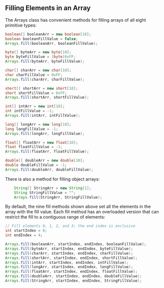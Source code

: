 ## Filling Elements in an Array

The Arrays class has convenient methods for filling arrays of all eight primitive types:

```java
boolean[] booleanArr = new boolean[10];
boolean booleanFillValue = false;
Arrays.fill(booleanArr, booleanFillValue);

byte[] byteArr = new byte[10];
byte byteFillValue = (byte)0xFF;
Arrays.fill(byteArr, byteFillValue);

char[] charArr = new char[10];
char charFillValue = 0xFF;
Arrays.fill(charArr, charFillValue);

short[] shortArr = new short[10];
short shortFillValue = 0xFF;
Arrays.fill(shortArr, shortFillValue);

int[] intArr = new int[10];
int intFillValue = -1;
Arrays.fill(intArr, intFillValue);

long[] longArr = new long[10];
long longFillValue = -1;
Arrays.fill(longArr, longFillValue);

float[] floatArr = new float[10];
float floatFillValue = -1;
Arrays.fill(floatArr, floatFillValue);

double[] doubleArr = new double[10];
double doubleFillValue = -1;
Arrays.fill(doubleArr, doubleFillValue);
```

There is also a method for filling object arrays:

```java
    String[] StringArr = new String[1];
    String StringFillValue = "";
    Arrays.fill(StringArr, StringFillValue);
```

By default, the nine fill methods shown above set all the elements in the array with the fill value. 
Each fill method has an overloaded version that can restrict the fill to a contiguous range of elements:

```java
// Fill elements 0, 1, 2, and 3; the end index is exclusive
int startIndex = 0;
int endIndex = 4;

Arrays.fill(booleanArr, startIndex, endIndex, booleanFillValue);
Arrays.fill(byteArr, startIndex, endIndex, byteFillValue);
Arrays.fill(charArr, startIndex, endIndex, charFillValue);
Arrays.fill(shortArr, startIndex, endIndex, shortFillValue);
Arrays.fill(intArr, startIndex, endIndex, intFillValue);
Arrays.fill(longArr, startIndex, endIndex, longFillValue);
Arrays.fill(floatArr, startIndex, endIndex, floatFillValue);
Arrays.fill(doubleArr, startIndex, endIndex, doubleFillValue);
Arrays.fill(StringArr, startIndex, endIndex, StringFillValue);
```

